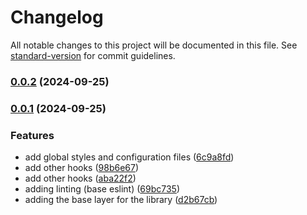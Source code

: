 # Changelog

All notable changes to this project will be documented in this file. See [standard-version](https://github.com/conventional-changelog/standard-version) for commit guidelines.

### [0.0.2](https://github.com/xenomech/chocochip-ui/compare/v0.0.3...v0.0.2) (2024-09-25)

### [0.0.1](https://github.com/xenomech/chocochip-ui/compare/v0.0.1...v0.0.3) (2024-09-25)


### Features

* add global styles and configuration files ([6c9a8fd](https://github.com/xenomech/chocochip-ui/commit/6c9a8fd1cd763a798f9e1c9c9ee11ebfa7267f9a))
* add other hooks ([98b6e67](https://github.com/xenomech/chocochip-ui/commit/98b6e67813505c4d0c3f511a9cb750622c43d94e))
* add other hooks ([aba22f2](https://github.com/xenomech/chocochip-ui/commit/aba22f209d975543ff48d8e7bf176c424e83bc5b))
* adding linting (base eslint) ([69bc735](https://github.com/xenomech/chocochip-ui/commit/69bc7359088417912ba97f02db53469d9490e28f))
* adding the base layer for the library ([d2b67cb](https://github.com/xenomech/chocochip-ui/commit/d2b67cb600b87ad8e5772ba7bc940f24320b5892))
